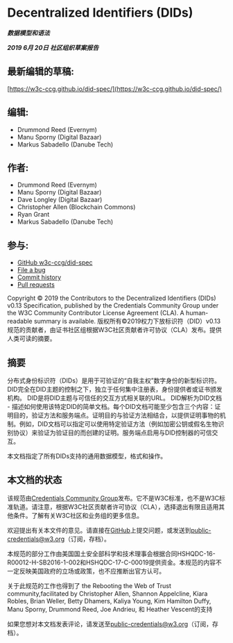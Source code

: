 # Decentralized Identifiers (DIDs)
***数据模型和语法***

***2019 6月 20日 社区组织草案报告***

## 最新编辑的草稿:
[https://w3c-ccg.github.io/did-spec/](https://w3c-ccg.github.io/did-spec/)
## 编辑:
- Drummond Reed (Evernym)
- Manu Sporny (Digital Bazaar)
- Markus Sabadello (Danube Tech)
## 作者:
- Drummond Reed (Evernym)
- Manu Sporny (Digital Bazaar)
- Dave Longley (Digital Bazaar)
- Christopher Allen (Blockchain Commons)
- Ryan Grant
- Markus Sabadello (Danube Tech)
## 参与:
- [GitHub w3c-ccg/did-spec](https://github.com/w3c-ccg/did-spec/)
- [File a bug](https://github.com/w3c-ccg/did-spec/issues/)
- [Commit history](https://github.com/w3c-ccg/did-spec/commits/gh-pages)
- [Pull requests](https://github.com/w3c-ccg/did-spec/pulls/)

Copyright © 2019 the Contributors to the Decentralized Identifiers (DIDs) v0.13 Specification, published by the Credentials Community Group under the W3C Community Contributor License Agreement (CLA). A human-readable summary is available.
版权所有©2019权力下放标识符（DID）v0.13规范的贡献者，由证书社区组根据W3C社区贡献者许可协议（CLA）发布。提供人类可读的摘要。
## 摘要
分布式身份标识符（DIDs）是用于可验证的“自我主权”数字身份的新型标识符。 DID完全在DID主题的控制之下，独立于任何集中注册表，身份提供者或证书颁发机构。 DID是将DID主题与可信任的交互方式相关联的URL。 DID解析为DID文档 - 描述如何使用该特定DID的简单文档。每个DID文档可能至少包含三个内容：证明目的，验证方法和服务端点。证明目的与验证方法相结合，以提供证明事物的机制。例如，DID文档可以指定可以使用特定验证方法（例如加密公钥或假名生物识别协议）来验证为验证目的而创建的证明。服务端点启用与DID控制器的可信交互。

本文档指定了所有DIDs支持的通用数据模型，格式和操作。

## 本文档的状态
该规范由[Credentials Community Group](https://www.w3.org/community/credentials/)发布。它不是W3C标准，也不是W3C标准轨道。请注意，根据W3C社区贡献者许可协议（CLA），选择退出有限且适用其他条件。了解有关W3C社区和业务组的更多信息。

欢迎提出有关本文件的意见。请直接在[GitHub](https://github.com/w3c-ccg/did-spec/issues/)上提交问题，或发送到[public-credentials@w3.org](public-credentials@w3.org)（订阅，存档）。

本规范的部分工作由美国国土安全部科学和技术理事会根据合同HSHQDC-16-R00012-H-SB2016-1-002和HSHQDC-17-C-00019提供资金。本规范的内容不一定反映美国政府的立场或政策，也不应推断出官方认可。

关于此规范的工作也得到了 the Rebooting the Web of Trust community,facilitated by Christopher Allen, Shannon Appelcline, Kiara Robles, Brian Weller, Betty Dhamers, Kaliya Young, Kim Hamilton Duffy, Manu Sporny, Drummond Reed, Joe Andrieu, 和 Heather Vescent的支持

如果您想对本文档发表评论，请发送至[public-credentials@w3.org](public-credentials@w3.org)（订阅，存档）。